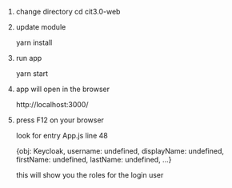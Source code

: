 1. change directory
    cd cit3.0-web

2. update module

   yarn install

3. run app

   yarn start

4. app will open in the browser

    http://localhost:3000/

5. press F12 on your browser

    look for entry App.js line 48

    {obj: Keycloak, username: undefined, displayName: undefined, firstName: undefined, lastName: undefined, …}

    this will show you the roles for the login user


